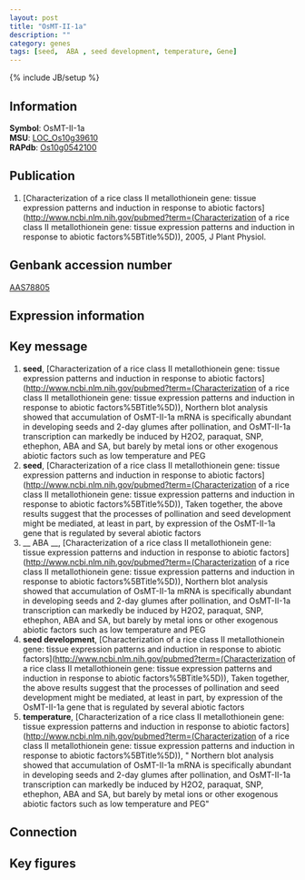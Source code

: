 ```yaml
---
layout: post
title: "OsMT-II-1a"
description: ""
category: genes
tags: [seed,  ABA , seed development, temperature, Gene]
---
```

{% include JB/setup %}

## Information
__Symbol__: OsMT-II-1a  
__MSU__: [LOC_Os10g39610](http://rice.plantbiology.msu.edu/cgi-bin/ORF_infopage.cgi?orf=LOC_Os10g39610)  
__RAPdb__: [Os10g0542100](http://rapdb.dna.affrc.go.jp/viewer/gbrowse_details/irgsp1?name=Os10g0542100)  

## Publication
1. [Characterization of a rice class II metallothionein gene: tissue expression patterns and induction in response to abiotic factors](http://www.ncbi.nlm.nih.gov/pubmed?term=(Characterization of a rice class II metallothionein gene: tissue expression patterns and induction in response to abiotic factors%5BTitle%5D)), 2005, J Plant Physiol.

## Genbank accession number
[AAS78805](http://www.ncbi.nlm.nih.gov/nuccore/AAS78805)

## Expression information

## Key message
1. __seed__, [Characterization of a rice class II metallothionein gene: tissue expression patterns and induction in response to abiotic factors](http://www.ncbi.nlm.nih.gov/pubmed?term=(Characterization of a rice class II metallothionein gene: tissue expression patterns and induction in response to abiotic factors%5BTitle%5D)),  Northern blot analysis showed that accumulation of OsMT-II-1a mRNA is specifically abundant in developing seeds and 2-day glumes after pollination, and OsMT-II-1a transcription can markedly be induced by H2O2, paraquat, SNP, ethephon, ABA and SA, but barely by metal ions or other exogenous abiotic factors such as low temperature and PEG
2. __seed__, [Characterization of a rice class II metallothionein gene: tissue expression patterns and induction in response to abiotic factors](http://www.ncbi.nlm.nih.gov/pubmed?term=(Characterization of a rice class II metallothionein gene: tissue expression patterns and induction in response to abiotic factors%5BTitle%5D)),  Taken together, the above results suggest that the processes of pollination and seed development might be mediated, at least in part, by expression of the OsMT-II-1a gene that is regulated by several abiotic factors
3. __ ABA __, [Characterization of a rice class II metallothionein gene: tissue expression patterns and induction in response to abiotic factors](http://www.ncbi.nlm.nih.gov/pubmed?term=(Characterization of a rice class II metallothionein gene: tissue expression patterns and induction in response to abiotic factors%5BTitle%5D)),  Northern blot analysis showed that accumulation of OsMT-II-1a mRNA is specifically abundant in developing seeds and 2-day glumes after pollination, and OsMT-II-1a transcription can markedly be induced by H2O2, paraquat, SNP, ethephon, ABA and SA, but barely by metal ions or other exogenous abiotic factors such as low temperature and PEG
4. __seed development__, [Characterization of a rice class II metallothionein gene: tissue expression patterns and induction in response to abiotic factors](http://www.ncbi.nlm.nih.gov/pubmed?term=(Characterization of a rice class II metallothionein gene: tissue expression patterns and induction in response to abiotic factors%5BTitle%5D)),  Taken together, the above results suggest that the processes of pollination and seed development might be mediated, at least in part, by expression of the OsMT-II-1a gene that is regulated by several abiotic factors
5. __temperature__, [Characterization of a rice class II metallothionein gene: tissue expression patterns and induction in response to abiotic factors](http://www.ncbi.nlm.nih.gov/pubmed?term=(Characterization of a rice class II metallothionein gene: tissue expression patterns and induction in response to abiotic factors%5BTitle%5D)), " Northern blot analysis showed that accumulation of OsMT-II-1a mRNA is specifically abundant in developing seeds and 2-day glumes after pollination, and OsMT-II-1a transcription can markedly be induced by H2O2, paraquat, SNP, ethephon, ABA and SA, but barely by metal ions or other exogenous abiotic factors such as low temperature and PEG"

## Connection

## Key figures


